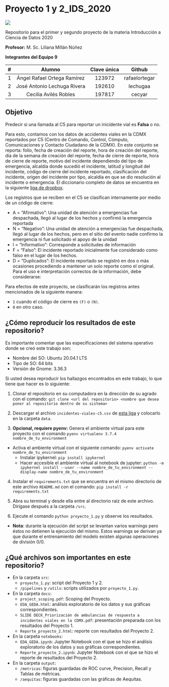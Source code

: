 # Proyecto 1 y 2_IDS_2020
![](https://mcdatos.itam.mx/wp-content/uploads/2020/11/ITAM-LOGO.03.jpg)

Repositorio para el primer y segundo proyecto de la materia Introducción a Ciencia de Datos 2020

**Profesor:** M. Sc. Liliana Millán Núñez

**Integrantes del Equipo 9**

| # | Alumno                      | Clave única | Github        |
|:-:|:---------------------------:|:-----------:|:-------------:|
| 1 | Ángel Rafael Ortega Ramírez | 123972      | rafaelortegar |
| 2 | José Antonio Lechuga Rivera | 192610      | lechugaa      |
| 3 | Cecilia Avilés Robles       | 197817      | cecyar        |


## Objetivo

Predecir si una llamada al C5 para reportar un inicidente vial es **Falsa** o no. 

Para esto, contamos con los datos de accidentes viales en la CDMX reportados por C5 (Centro de Comando, Control, Cómputo, Comunicaciones y Contacto Ciudadano de la CDMX). En este conjunto se reporta: folio, fecha de creación del reporte, hora de creación del reporte, día de la semana de creación del reporte, fecha de cierre de reporte, hora de cierre de reporte, motivo del incidente dependiendo del tipo de emergencia, alcaldía donde sucedió el incidente, latitud y longitud del incidente, código de cierre del incidente reportado, clasificación del incidente, origen del incidente por tipo, alcaldía en que se dio resolución al incidente o emergencia. El diccionario completo de datos se encuentra en la siguiente [liga de dropbox](https://www.dropbox.com/sh/sj3q1y6gilv6yfv/AABZ7fhJc2xX2jNrGFWgOwu2a/Diccionario%20de%20Datos%20de%20Incidentes%20Viales.xlsx?dl=0).

Los registros que se reciben en el C5 se clasifican internamente por medio de un código de cierre:
- A = “Afirmativo”: Una unidad de atención a emergencias fue despachada, llegó al lugar de los hechos y confirmó la emergencia reportada
- N = “Negativo”: Una unidad de atención a emergencias fue despachada, llegó al lugar de los hechos, pero en el sitio del evento nadie confirmo la emergencia ni fue solicitado el apoyo de la unidad
- I = “Informativo”: Corresponde a solicitudes de información
- F = “Falso”: El incidente reportado inicialmente fue considerado como falso en el lugar de los hechos.
- D = “Duplicados”: El incidente reportado se registró en dos o más ocasiones procediendo a mantener un solo reporte como el original. Para el uso e interpretación correctos de la información, debe considerarse:

Para efectos de este proyecto, se clasificarán los registros antes mencionados de la siguiente manera:
- `1` cuando el código de cierre es `(F)` o `(N)`.
- `0` en otro caso.


## ¿Cómo reproducir los resultados de este repositorio?

Es importante comentar que las especificaciones del sistema operativo donde se creó este trabajo son:

- Nombre del SO: Ubuntu 20.04.1 LTS
- Tipo de SO: 64 bits
- Versión de Gnome: 3.36.3

Si usted desea reproducir los hallazgos encontrados en este trabajo, lo que tiene que hacer es lo siguiente:

1. Clonar el repositorio en su computadora en la dirección de su agrado con el comando: `git clone <url del repositorio> <nombre que desea poner al repositorio dentro de su sistema>`

2. Descargar el archivo `incidentes-viales-c5.csv` de [esta liga](https://www.dropbox.com/sh/sj3q1y6gilv6yfv/AABZ7wXdP6_NA0lqqpLB3bL9a/incidentes-viales-c5.csv?dl=0) y colocarlo en la carpeta `data`.

3. **Opcional, requiere pyenv:** Genera el ambiente virtual para este proyecto con el comando `pyenv virtualenv 3.7.4 nombre_de_tu_environment`

- Activa el ambiente virtual con el siguiente comando: `pyenv activate nombre_de_tu_environment`
  - Instalar ipykernel: `pip install ipykernel`
  - Hacer accesible el ambiente virtual al notebook de jupyter: `python -m ipykernel install --user --name nombre_de_tu_environment --display-name nombre_de_tu_environment`

4. Instalar el `requirements.txt` que se encuentra en el mismo directorio de este archivo `README.md` con el comando: `pip install -r requirements.txt`

5. Abra su terminal y desde ella entre al directorio raíz de este archivo. Dirígase después a la carpeta `/src`.

6. Ejecute el comando `python proyecto_1.py` y observe los resultados. 

- **Nota**: durante la ejecución del script se levantan varios warnings pero éstos no detienen la ejecución del mismo. Estos warnings se derivan ya que durante el entrenamiento del modelo existen algunas operaciones de división 0/0.


## ¿Qué archivos son importantes en este repositorio?

- En la carpeta `src`:
  - `proyecto_1.py`: script del Proyecto 1 y 2.
  - `/pipelines` y `/utils`: scripts utilizados por `proyecto_1.py`.
- En la carpeta `docs`:
  - `project_scoping.pdf`: Scoping del Proyecto.
  - `EDA_GEDA.html`: análisis exploratorio de los datos y sus gráficas correspondientes.
  - `SLIDE DECK_Priorización de ambulancias de respuesta a incidentes viales en la CDMX.pdf`: presentación preparada con los resultados del Proyecto 1.
  - `Reporte_proyecto_2.html`: reporte con resultados del Proyecto 2. 
- En la carpeta `notebooks`:
  - `EDA_GEDA.ipynb`: Jupyter Notebook con el que se hizo el análisis exploratorio de los datos y sus gráficas correspondientes.
  - `Reporte_proyecto_2.ipynb`: Jupyter Notebook con el que se hizo el reporte de resultados del Proyecto 2. 
- En la carpeta `output`:
  - `/metricas`: figuras guardadas de ROC curve, Precision, Recall y Tablas de métricas.
  - `/aequitas`: figuras guardadas con las gráficas de Aequitas.